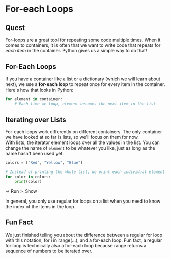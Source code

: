 # For-each Loops
## Quest
For-loops are a great tool for repeating some code multiple times. When it comes to containers, it is often that we want to write code that repeats for *each item* in the container. Python gives us a simple way to do that!

## For-Each Loops
If you have a container like a list or a dictionary (which we will learn about next), we use a **for-each loop** to repeat once for every item in the container. Here's how that looks in Python:
```python
for element in container:
    # Each time we loop, element becomes the next item in the list
```

## Iterating over Lists
For-each loops work differently on different containers. The only container we have looked at so far is lists, so we'll focus on them for now. \
With lists, the iterator element loops over all the values in the list. You can change the name of `element` to be whatever you like, just as long as the name hasn't been used yet:

```python
colors = ["Red", "Yellow", "Blue"]

# Instead of printing the whole list, we print each individual element
for color in colors:
    print(color)
```
=> Run >_Show

In general, you only use regular for loops on a list when you need to know the index of the items in the loop.

## Fun Fact
We just finished telling you about the difference between a regular for loop with this notation, for i in range(...), and a for-each loop. Fun fact, a regular for loop is technically also a for-each loop because range returns a sequence of numbers to be iterated over.